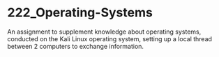 # 222_Operating-Systems
An assignment to supplement knowledge about operating systems, conducted on the Kali Linux operating system, setting up a local thread between 2 computers to exchange information.
